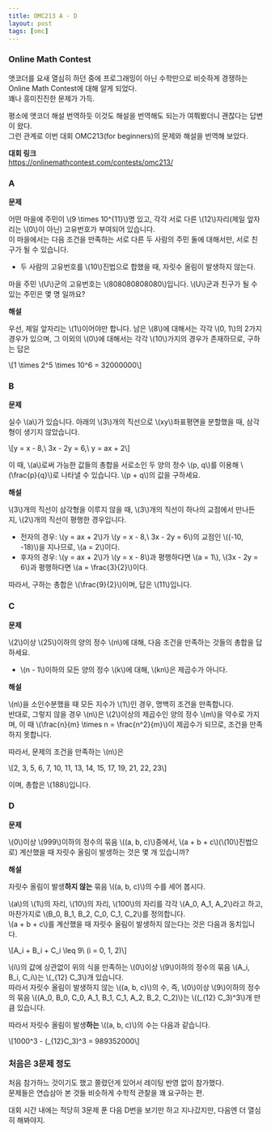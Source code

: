 ```yaml
---
title: OMC213 A - D
layout: post
tags: [omc]
---
```

### Online Math Contest

앳코더를 요새 열심히 하던 중에 프로그래밍이 아닌 수학만으로 비슷하게 경쟁하는 Online Math Contest에 대해 알게 되었다.  
꽤나 흥미진진한 문제가 가득.  

평소에 앳코더 해설 번역하듯 이것도 해설을 번역해도 되는가 여쭤봤더니 괜찮다는 답변이 왔다.  
그런 관계로 이번 대회 OMC213(for beginners)의 문제와 해설을 번역해 보았다.

**대회 링크**  
<https://onlinemathcontest.com/contests/omc213/>

### A

**문제**

어떤 마을에 주민이 \\(9 \times 10^{11}\\)명 있고, 각각 서로 다른 \\(12\\)자리(제일 앞자리는 \\(0\\)이 아닌) 고유번호가 부여되어 있습니다.  
이 마을에서는 다음 조건을 만족하는 서로 다른 두 사람의 주민 둘에 대해서만, 서로 친구가 될 수 있습니다.

- 두 사람의 고유번호를 \\(10\\)진법으로 합했을 때, 자릿수 올림이 발생하지 않는다.

마을 주민 \\(U\\)군의 고유번호는 \\(808080808080\\)입니다. \\(U\\)군과 친구가 될 수 있는 주민은 몇 명 일까요?

**해설**

우선, 제일 앞자리는 \\(1\\)이어야만 합니다. 남은 \\(8\\)에 대해서는 각각 \\(0, 1\\)의 2가지 경우가 있으며, 그 이외의 \\(0\\)에 대해서는 각각 \\(10\\)가지의 경우가 존재하므로, 구하는 답은

\\[1 \times 2^5 \times 10^6 = 32000000\\]

### B

**문제**

실수 \\(a\\)가 있습니다. 아래의 \\(3\\)개의 직선으로 \\(xy\\)좌표평면을 분할했을 때, 삼각형이 생기지 않았습니다.

\\[y = x - 8,\ 3x - 2y = 6,\ y = ax + 2\\]

이 때, \\(a\\)로써 가능한 값들의 총합을 서로소인 두 양의 정수 \\(p, q\\)를 이용해 \\(\frac{p}{q}\\)로 나타낼 수 있습니다. \\(p + q\\)의 값을 구하세요.

**해설**

\\(3\\)개의 직선이 삼각형을 이루지 않을 때, \\(3\\)개의 직선이 하나의 교점에서 만나든지, \\(2\\)개의 직선이 평행한 경우입니다.

- 전자의 경우: \\(y = ax + 2\\)가 \\(y = x - 8,\ 3x - 2y = 6\\)의 교점인 \\((-10, -18)\\)을 지나므로, \\(a = 2\\)이다.
- 후자의 경우: \\(y = ax + 2\\)가 \\(y = x - 8\\)과 평행하다면 \\(a = 1\\), \\(3x - 2y = 6\\)과 평행하다면  \\(a = \frac{3}{2}\\)이다.

따라서, 구하는 총합은 \\(\frac{9}{2}\\)이며, 답은 \\(11\\)입니다.

### C

**문제**

\\(2\\)이상 \\(25\\)이하의 양의 정수 \\(n\\)에 대해, 다음 조건을 만족하는 것들의 총합을 답하세요.

- \\(n - 1\\)이하의 모든 양의 정수 \\(k\\)에 대해, \\(kn\\)은 제곱수가 아니다.

**해설**

\\(n\\)을 소인수분했을 때 모든 지수가 \\(1\\)인 경우, 명백히 조건을 만족합니다.  
반대로, 그렇지 않을 경우 \\(n\\)은 \\(2\\)이상의 제곱수인 양의 정수 \\(m\\)을 약수로 가지며, 이 때 \\(\frac{n}{m} \times n = \frac{n^2}{m}\\)이 제곱수가 되므로, 조건을 만족하지 못합니다.

따라서, 문제의 조건을 만족하는 \\(n\\)은

\\[2, 3, 5, 6, 7, 10, 11, 13, 14, 15, 17, 19, 21, 22, 23\\]

이며, 총합은 \\(188\\)입니다.

### D

**문제**

\\(0\\)이상 \\(999\\)이하의 정수의 묶음 \\((a, b, c)\\)중에서, \\(a + b + c\\)(\\(10\\)진법으로) 계산했을 때 자릿수 올림이 발생하는 것은 몇 개 있습니까?

**해설**

자릿수 올림이 발생**하지 않는** 묶음 \\((a, b, c)\\)의 수를 세어 봅시다.

\\(a\\)의 \\(1\\)의 자리, \\(10\\)의 자리, \\(100\\)의 자리를 각각 \\(A_0, A_1, A_2\\)라고 하고, 마찬가지로 \\(B_0, B_1, B_2, C_0, C_1, C_2\\)를 정의합니다.  
\\(a + b + c\\)를 계산했을 때 자릿수 올림이 발생하지 않는다는 것은 다음과 동치입니다.

\\[A_i + B_i + C_i \leq 9\ (i = 0, 1, 2)\\]

\\(i\\)의 값에 상관없이 위의 식을 만족하는 \\(0\\)이상 \\(9\\)이하의 정수의 묶음 \\(A_i, B_i, C_i\\)는 \\(\_{12} C_3\\)개 있습니다.  
따라서 자릿수 올림이 발생하지 않는 \\((a, b, c)\\)의 수, 즉, \\(0\\)이상 \\(9\\)이하의 정수의 묶음 \\((A_0, B_0, C_0, A_1, B_1, C_1, A_2, B_2, C_2)\\)는 \\((\_{12} C_3)^3\\)개 만큼 있습니다.

따라서 자릿수 올림이 발생**하는** \\((a, b, c)\\)의 수는 다음과 같습니다.

\\[1000^3 - (_{12}C_3)^3 = 989352000\\]

### 처음은 3문제 정도

처음 참가하느 것이기도 했고 쫄렸던게 있어서 레이팅 반영 없이 참가했다.  
문제들은 연습삼아 본 것들 비슷하게 수학적 관찰을 꽤 요구하는 편.

대회 시간 내에는 적당히 3문제 푼 다음 D번을 보기만 하고 지나갔지만, 다음엔 더 열심히 해봐야지.